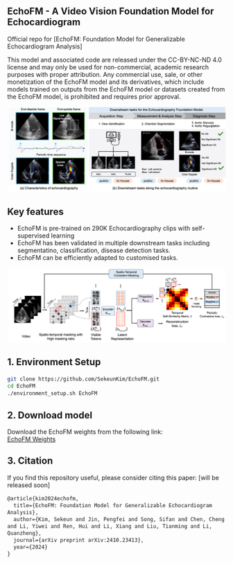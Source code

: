 ## EchoFM - A Video Vision Foundation Model for Echocardiogram

Official repo for [EchoFM: Foundation Model for Generalizable  Echocardiogram Analysis]

This model and associated code are released under the CC-BY-NC-ND 4.0 license and may only be used for non-commercial, academic research purposes with proper attribution. Any commercial use, sale, or other monetization of the EchoFM model and its derivatives, which include models trained on outputs from the EchoFM model or datasets created from the EchoFM model, is prohibited and requires prior approval. 

<img src="./figure/fig1.png" width="800px"></img>

## Key features

- EchoFM is pre-trained on 290K Echocardiography clips with self-supervised learning
- EchoFM has been validated in multiple downstream tasks including segmentatino, classification, disease detection tasks.
- EchoFM can be efficiently adapted to customised tasks.

<img src="./figure/fig2.png" width="800px"></img>

## 1. Environment Setup

```bash
git clone https://github.com/SekeunKim/EchoFM.git
cd EchoFM
./environment_setup.sh EchoFM
```

## 2. Download model
Download the EchoFM weights from the following link:  
[EchoFM Weights](https://drive.google.com/drive/folders/1Gn43_qMwk-wzZIxZdxXLyk2mXDv5Jsxt?usp=share_link)

## 3. Citation
If you find this repository useful, please consider citing this paper: [will be released soon]
```
@article{kim2024echofm,
  title={EchoFM: Foundation Model for Generalizable Echocardiogram Analysis},
  author={Kim, Sekeun and Jin, Pengfei and Song, Sifan and Chen, Cheng and Li, Yiwei and Ren, Hui and Li, Xiang and Liu, Tianming and Li, Quanzheng},
  journal={arXiv preprint arXiv:2410.23413},
  year={2024}
}
```

